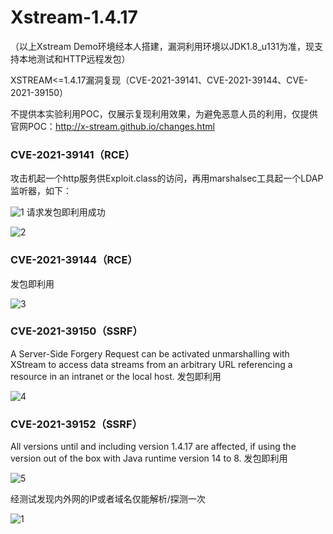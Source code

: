 # Xstream-1.4.17

（以上Xstream Demo环境经本人搭建，漏洞利用环境以JDK1.8_u131为准，现支持本地测试和HTTP远程发包）

XSTREAM&lt;=1.4.17漏洞复现（CVE-2021-39141、CVE-2021-39144、CVE-2021-39150）

不提供本实验利用POC，仅展示复现利用效果，为避免恶意人员的利用，仅提供官网POC：http://x-stream.github.io/changes.html


### CVE-2021-39141（RCE）
攻击机起一个http服务供Exploit.class的访问，再用marshalsec工具起一个LDAP监听器，如下：

![1](https://user-images.githubusercontent.com/50495555/130566157-959b7c90-58a6-41a9-a920-2648ea1b9345.png)
请求发包即利用成功

![2](https://user-images.githubusercontent.com/50495555/130566165-345a27c7-ea75-4d3a-8011-02b779e9f5f4.png)

### CVE-2021-39144（RCE）
发包即利用

![3](https://user-images.githubusercontent.com/50495555/130566170-333f18e9-60bb-4f86-b1ca-4f18fe7c00fc.png)

### CVE-2021-39150（SSRF）
A Server-Side Forgery Request can be activated unmarshalling with XStream to access data streams from an arbitrary URL referencing a resource in an intranet or the local host.
发包即利用

![4](https://user-images.githubusercontent.com/50495555/130566177-2cbc2fa2-f437-4ac7-8834-d3bd9a63d16e.png)

### CVE-2021-39152（SSRF）
All versions until and including version 1.4.17 are affected, if using the version out of the box with Java runtime version 14 to 8.
发包即利用

![5](https://user-images.githubusercontent.com/50495555/130576671-dcdaa3db-81d1-4623-a1cc-7e520ef33edb.png)

经测试发现内外网的IP或者域名仅能解析/探测一次

![1](https://user-images.githubusercontent.com/50495555/130576798-ac0c21e3-c049-4bdd-b5d9-22a6a800d25e.png)



